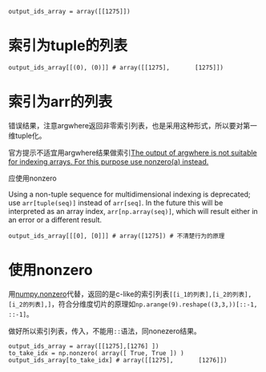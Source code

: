 
```
output_ids_array = array([[1275]])
```

# 索引为tuple的列表

```
output_ids_array[[(0), (0)]] # array([[1275],       [1275]])
```


# 索引为arr的列表

错误结果，注意argwhere返回非零索引列表，也是采用这种形式，所以要对第一维tuple化。

官方提示不适宜用argwhere结果做索引[The output of argwhere is not suitable for indexing arrays. For this purpose use nonzero(a) instead.](https://numpy.org/doc/stable/reference/generated/numpy.argwhere.html?highlight=argwhere#numpy.argwhere)

应使用nonzero

Using a non-tuple sequence for multidimensional indexing is deprecated; 
use `arr[tuple(seq)]` instead of `arr[seq]`. 
In the future this will be interpreted as an array index, `arr[np.array(seq)]`, which will result either in an error or a different result.
```
output_ids_array[[[0], [0]]] # array([1275]) # 不清楚行为的原理
```

# 使用nonzero

用[numpy.nonzero](https://numpy.org/doc/stable/reference/generated/numpy.nonzero.html?highlight=nonzero)代替，返回的是c-like的索引列表`[[i_1的列表],[i_2的列表], [i_2的列表],]`，符合分维度切片的原理如`np.arange(9).reshape((3,3,))[::-1, ::-1]`。

做好所以索引列表，传入，不能用`::`语法，同nonezero结果。

```
output_ids_array = array([[1275],[1276] ])
to_take_idx = np.nonzero( array([ True, True ]) ) 
output_ids_array[to_take_idx] # array([[1275],       [1276]])
```
